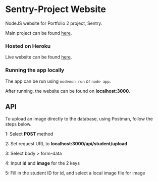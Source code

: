 # Sentry-Project Website

NodeJS website for Portfolio 2 project, Sentry.

Main project can be found [here](https://github.com/kahkoii/Sentry-Project).

  

### Hosted on Heroku

Live website can be found [here](https://sentry-p2.herokuapp.com/).

  

### Running the app locally

The app can be run using `nodemon run` or `node app`.

After running, the website can be found on **localhost:3000**.

  

## API

To upload an image directly to the database, using Postman, follow the steps below.

1: Select **POST** method

2: Set request URL to **localhost:3000/api/student/upload**

3: Select body > form-data

4: Input **id** and **image** for the 2 keys

5: Fill in the student ID for id, and select a local image file for image